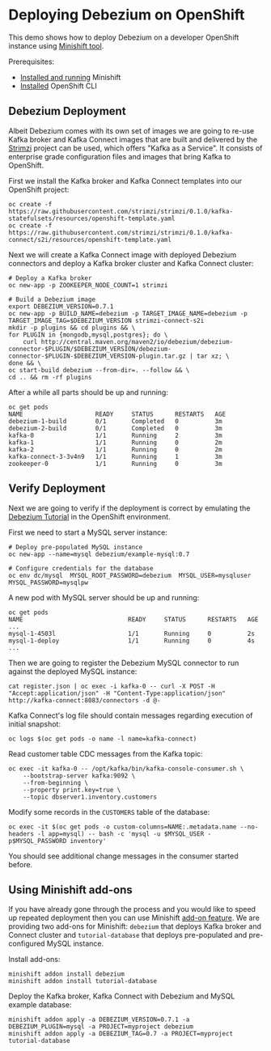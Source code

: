 # Deploying Debezium on OpenShift

This demo shows how to deploy Debezium on a developer OpenShift instance using [Minishift tool](https://github.com/minishift/minishift).

Prerequisites:

 * [Installed and running](https://docs.openshift.org/latest/minishift/getting-started/installing.html) Minishift
 * [Installed](https://docs.openshift.org/latest/minishift/command-ref/minishift_oc-env.html) OpenShift CLI

## Debezium Deployment
Albeit Debezium comes with its own set of images we are going to re-use Kafka broker and Kafka Connect images that are built and delivered by the [Strimzi](http://strimzi.io/) project can be used, which offers "Kafka as a Service".
It consists of enterprise grade configuration files and images that bring Kafka to OpenShift.

First we install the Kafka broker and Kafka Connect templates into our OpenShift project:

```
oc create -f https://raw.githubusercontent.com/strimzi/strimzi/0.1.0/kafka-statefulsets/resources/openshift-template.yaml
oc create -f https://raw.githubusercontent.com/strimzi/strimzi/0.1.0/kafka-connect/s2i/resources/openshift-template.yaml
```

Next we will create a Kafka Connect image with deployed Debezium connectors and deploy a Kafka broker cluster and Kafka Connect cluster:

```
# Deploy a Kafka broker
oc new-app -p ZOOKEEPER_NODE_COUNT=1 strimzi

# Build a Debezium image
export DEBEZIUM_VERSION=0.7.1
oc new-app -p BUILD_NAME=debezium -p TARGET_IMAGE_NAME=debezium -p TARGET_IMAGE_TAG=$DEBEZIUM_VERSION strimzi-connect-s2i
mkdir -p plugins && cd plugins && \
for PLUGIN in {mongodb,mysql,postgres}; do \
    curl http://central.maven.org/maven2/io/debezium/debezium-connector-$PLUGIN/$DEBEZIUM_VERSION/debezium-connector-$PLUGIN-$DEBEZIUM_VERSION-plugin.tar.gz | tar xz; \
done && \
oc start-build debezium --from-dir=. --follow && \
cd .. && rm -rf plugins
```

After a while all parts should be up and running:

```
oc get pods
NAME                    READY     STATUS      RESTARTS   AGE
debezium-1-build        0/1       Completed   0          3m
debezium-2-build        0/1       Completed   0          3m
kafka-0                 1/1       Running     2          3m
kafka-1                 1/1       Running     0          2m
kafka-2                 1/1       Running     0          2m
kafka-connect-3-3v4n9   1/1       Running     1          3m
zookeeper-0             1/1       Running     0          3m
```

## Verify Deployment
Next we are going to verify if the deployment is correct by emulating the [Debezium Tutorial](http://debezium.io/docs/tutorial/) in the OpenShift environment.

First we need to start a MySQL server instance:

```
# Deploy pre-populated MySQL instance
oc new-app --name=mysql debezium/example-mysql:0.7

# Configure credentials for the database
oc env dc/mysql  MYSQL_ROOT_PASSWORD=debezium  MYSQL_USER=mysqluser MYSQL_PASSWORD=mysqlpw
```

A new pod with MySQL server should be up and running:

```
oc get pods
NAME                             READY     STATUS      RESTARTS   AGE
...
mysql-1-4503l                    1/1       Running     0          2s
mysql-1-deploy                   1/1       Running     0          4s
...
```

Then we are going to register the Debezium MySQL connector to run against the deployed MySQL instance:

```
cat register.json | oc exec -i kafka-0 -- curl -X POST -H "Accept:application/json" -H "Content-Type:application/json" http://kafka-connect:8083/connectors -d @-
```

Kafka Connect's log file should contain messages regarding execution of initial snapshot:

```
oc logs $(oc get pods -o name -l name=kafka-connect)
```

Read customer table CDC messages from the Kafka topic:

```
oc exec -it kafka-0 -- /opt/kafka/bin/kafka-console-consumer.sh \
    --bootstrap-server kafka:9092 \
    --from-beginning \
    --property print.key=true \
    --topic dbserver1.inventory.customers
```

Modify some records in the `CUSTOMERS` table of the database:

```
oc exec -it $(oc get pods -o custom-columns=NAME:.metadata.name --no-headers -l app=mysql) -- bash -c 'mysql -u $MYSQL_USER -p$MYSQL_PASSWORD inventory'
```

You should see additional change messages in the consumer started before.

## Using Minishift add-ons
If you have already gone through the process and you would like to speed up repeated deployment then you can use Minishift [add-on feature](https://docs.openshift.org/latest/minishift/using/addons.html).
We are providing two add-ons for Minishift: `debezium` that deploys Kafka broker and Connect cluster and `tutorial-database` that deploys pre-populated and pre-configured MySQL instance.

Install add-ons:

```
minishift addon install debezium
minishift addon install tutorial-database
```

Deploy the Kafka broker, Kafka Connect with Debezium and MySQL example database:

```
minishift addon apply -a DEBEZIUM_VERSION=0.7.1 -a DEBEZIUM_PLUGIN=mysql -a PROJECT=myproject debezium
minishift addon apply -a DEBEZIUM_TAG=0.7 -a PROJECT=myproject tutorial-database
```
